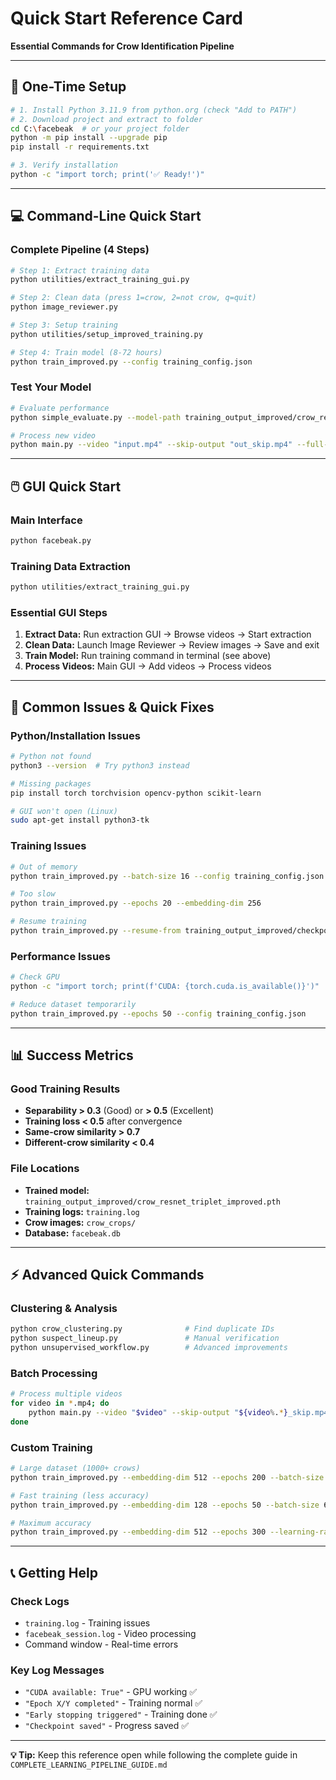 # Quick Start Reference Card

**Essential Commands for Crow Identification Pipeline**

---

## 🚀 One-Time Setup

```bash
# 1. Install Python 3.11.9 from python.org (check "Add to PATH")
# 2. Download project and extract to folder
cd C:\facebeak  # or your project folder
python -m pip install --upgrade pip
pip install -r requirements.txt

# 3. Verify installation
python -c "import torch; print('✅ Ready!')"
```

---

## 💻 Command-Line Quick Start

### Complete Pipeline (4 Steps)
```bash
# Step 1: Extract training data
python utilities/extract_training_gui.py

# Step 2: Clean data (press 1=crow, 2=not crow, q=quit)
python image_reviewer.py

# Step 3: Setup training
python utilities/setup_improved_training.py

# Step 4: Train model (8-72 hours)
python train_improved.py --config training_config.json
```

### Test Your Model
```bash
# Evaluate performance
python simple_evaluate.py --model-path training_output_improved/crow_resnet_triplet_improved.pth

# Process new video
python main.py --video "input.mp4" --skip-output "out_skip.mp4" --full-output "out_full.mp4"
```

---

## 🖱️ GUI Quick Start

### Main Interface
```bash
python facebeak.py
```

### Training Data Extraction
```bash
python utilities/extract_training_gui.py
```

### Essential GUI Steps
1. **Extract Data:** Run extraction GUI → Browse videos → Start extraction
2. **Clean Data:** Launch Image Reviewer → Review images → Save and exit
3. **Train Model:** Run training command in terminal (see above)
4. **Process Videos:** Main GUI → Add videos → Process videos

---

## 🔧 Common Issues & Quick Fixes

### Python/Installation Issues
```bash
# Python not found
python3 --version  # Try python3 instead

# Missing packages
pip install torch torchvision opencv-python scikit-learn

# GUI won't open (Linux)
sudo apt-get install python3-tk
```

### Training Issues
```bash
# Out of memory
python train_improved.py --batch-size 16 --config training_config.json

# Too slow
python train_improved.py --epochs 20 --embedding-dim 256

# Resume training
python train_improved.py --resume-from training_output_improved/checkpoints/latest_checkpoint.pth
```

### Performance Issues
```bash
# Check GPU
python -c "import torch; print(f'CUDA: {torch.cuda.is_available()}')"

# Reduce dataset temporarily
python train_improved.py --epochs 50 --config training_config.json
```

---

## 📊 Success Metrics

### Good Training Results
- **Separability > 0.3** (Good) or **> 0.5** (Excellent)
- **Training loss < 0.5** after convergence
- **Same-crow similarity > 0.7**
- **Different-crow similarity < 0.4**

### File Locations
- **Trained model:** `training_output_improved/crow_resnet_triplet_improved.pth`
- **Training logs:** `training.log`
- **Crow images:** `crow_crops/`
- **Database:** `facebeak.db`

---

## ⚡ Advanced Quick Commands

### Clustering & Analysis
```bash
python crow_clustering.py              # Find duplicate IDs
python suspect_lineup.py               # Manual verification
python unsupervised_workflow.py        # Advanced improvements
```

### Batch Processing
```bash
# Process multiple videos
for video in *.mp4; do
    python main.py --video "$video" --skip-output "${video%.*}_skip.mp4" --full-output "${video%.*}_full.mp4"
done
```

### Custom Training
```bash
# Large dataset (1000+ crows)
python train_improved.py --embedding-dim 512 --epochs 200 --batch-size 32

# Fast training (less accuracy)
python train_improved.py --embedding-dim 128 --epochs 50 --batch-size 64

# Maximum accuracy
python train_improved.py --embedding-dim 512 --epochs 300 --learning-rate 0.0001
```

---

## 📞 Getting Help

### Check Logs
- `training.log` - Training issues
- `facebeak_session.log` - Video processing
- Command window - Real-time errors

### Key Log Messages
- `"CUDA available: True"` - GPU working ✅
- `"Epoch X/Y completed"` - Training normal ✅
- `"Early stopping triggered"` - Training done ✅
- `"Checkpoint saved"` - Progress saved ✅

---

**💡 Tip:** Keep this reference open while following the complete guide in `COMPLETE_LEARNING_PIPELINE_GUIDE.md` 
